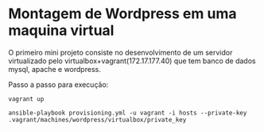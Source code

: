 # Montagem de Wordpress em uma maquina virtual 

<p> O primeiro mini projeto consiste no desenvolvimento de um servidor virtualizado pelo virtualbox+vagrant(172.17.177.40) que tem banco de dados mysql, apache e wordpress.
</p>

<p> Passo a passo para execução:
</p>

~~~
vagrant up
~~~

~~~
ansible-playbook provisioning.yml -u vagrant -i hosts --private-key .vagrant/machines/wordpress/virtualbox/private_key
~~~

